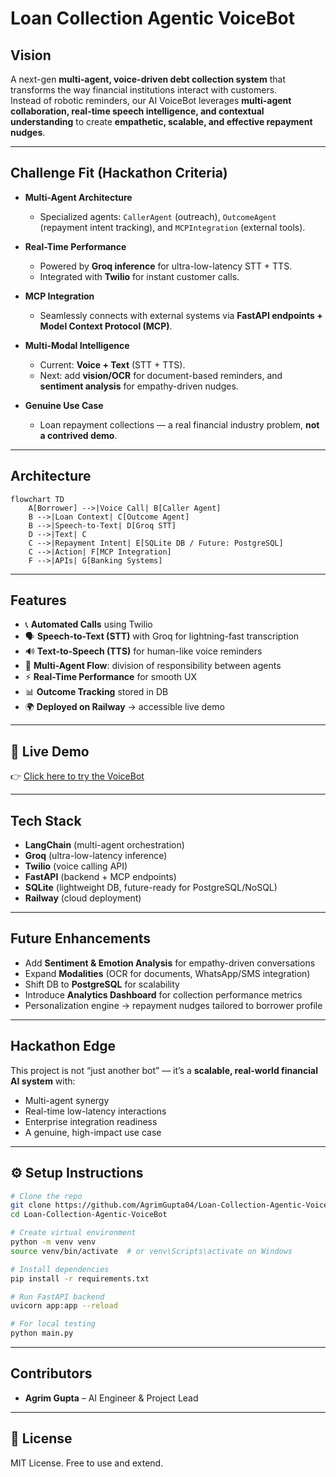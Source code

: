 # Loan Collection Agentic VoiceBot

##  Vision
A next-gen **multi-agent, voice-driven debt collection system** that transforms the way financial institutions interact with customers.  
Instead of robotic reminders, our AI VoiceBot leverages **multi-agent collaboration, real-time speech intelligence, and contextual understanding** to create **empathetic, scalable, and effective repayment nudges**.

---

## Challenge Fit (Hackathon Criteria)

- **Multi-Agent Architecture**  
  - Specialized agents: `CallerAgent` (outreach), `OutcomeAgent` (repayment intent tracking), and `MCPIntegration` (external tools).

- **Real-Time Performance** 
  - Powered by **Groq inference** for ultra-low-latency STT + TTS.  
  - Integrated with **Twilio** for instant customer calls.

- **MCP Integration** 
  - Seamlessly connects with external systems via **FastAPI endpoints + Model Context Protocol (MCP)**.

- **Multi-Modal Intelligence**
  - Current: **Voice + Text** (STT + TTS).  
  - Next: add **vision/OCR** for document-based reminders, and **sentiment analysis** for empathy-driven nudges.

- **Genuine Use Case**  
  - Loan repayment collections — a real financial industry problem, **not a contrived demo**.

---

## Architecture
```mermaid
flowchart TD
    A[Borrower] -->|Voice Call| B[Caller Agent]
    B -->|Loan Context| C[Outcome Agent]
    B -->|Speech-to-Text| D[Groq STT]
    D -->|Text| C
    C -->|Repayment Intent| E[SQLite DB / Future: PostgreSQL]
    C -->|Action| F[MCP Integration]
    F -->|APIs| G[Banking Systems]
```

---

## Features
- 📞 **Automated Calls** using Twilio  
- 🗣️ **Speech-to-Text (STT)** with Groq for lightning-fast transcription  
- 🔊 **Text-to-Speech (TTS)** for human-like voice reminders  
- 🧠 **Multi-Agent Flow**: division of responsibility between agents  
- ⚡ **Real-Time Performance** for smooth UX  
- 📊 **Outcome Tracking** stored in DB  
- 🌍 **Deployed on Railway** → accessible live demo  

---

## 🔗 Live Demo
👉 [Click here to try the VoiceBot](loan-collection-agentic-voicebot-production.up.railway.app)  

---

## Tech Stack
- **LangChain** (multi-agent orchestration)  
- **Groq** (ultra-low-latency inference)  
- **Twilio** (voice calling API)  
- **FastAPI** (backend + MCP endpoints)  
- **SQLite** (lightweight DB, future-ready for PostgreSQL/NoSQL)  
- **Railway** (cloud deployment)  

---

## Future Enhancements
- Add **Sentiment & Emotion Analysis** for empathy-driven conversations  
- Expand **Modalities** (OCR for documents, WhatsApp/SMS integration)  
- Shift DB to **PostgreSQL** for scalability  
- Introduce **Analytics Dashboard** for collection performance metrics  
- Personalization engine → repayment nudges tailored to borrower profile  

---

## Hackathon Edge
This project is not “just another bot” — it’s a **scalable, real-world financial AI system** with:  
- Multi-agent synergy  
- Real-time low-latency interactions  
- Enterprise integration readiness  
- A genuine, high-impact use case  

---

## ⚙️ Setup Instructions

```bash
# Clone the repo
git clone https://github.com/AgrimGupta04/Loan-Collection-Agentic-VoiceBot
cd Loan-Collection-Agentic-VoiceBot

# Create virtual environment
python -m venv venv
source venv/bin/activate  # or venv\Scripts\activate on Windows

# Install dependencies
pip install -r requirements.txt

# Run FastAPI backend
uvicorn app:app --reload

# For local testing 
python main.py
```

---

## Contributors
- **Agrim Gupta** – AI Engineer & Project Lead  

---

## 📜 License
MIT License. Free to use and extend.
